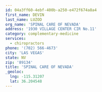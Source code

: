 ```yaml
---
id: 04a3ff60-4ebf-400b-a250-e472f674a8a4
first_name: DEVIN
last_name: LUZOD
org_name: 'SPINAL CARE OF NEVADA'
address: '1930 VILLAGE CENTER CIR No.11'
category: complementary-medicine
services:
  - chiropractors
phone: '(702) 566-4673'
city: 'LAS VEGAS'
state: NV
zip: '89134'
title: 'SPINAL CARE OF NEVADA'
_geoloc:
  lng: -115.31207
  lat: 36.204548
---
```

